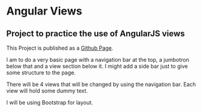 # Angular Views

## Project to practice the use of AngularJS views

This Project is published as a [Github Page](https://abonello.github.io/AngularView/).

I am to do a very basic page with a navigation bar at the top, a jumbotron below that and a view section below it. I might add a side bar just to give some structure to the page.

There will be 4 views that will be changed by using the navigation bar. Each view will hold some dummy text.

I will be using Bootstrap for layout.
